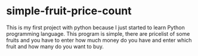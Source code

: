 # simple-fruit-price-count
This is my first project with python because I just started to learn Python programming language.
This program is simple, there are pricelist of some fruits and you have to enter how much money do you have and enter which fruit and how many do you want to buy.
